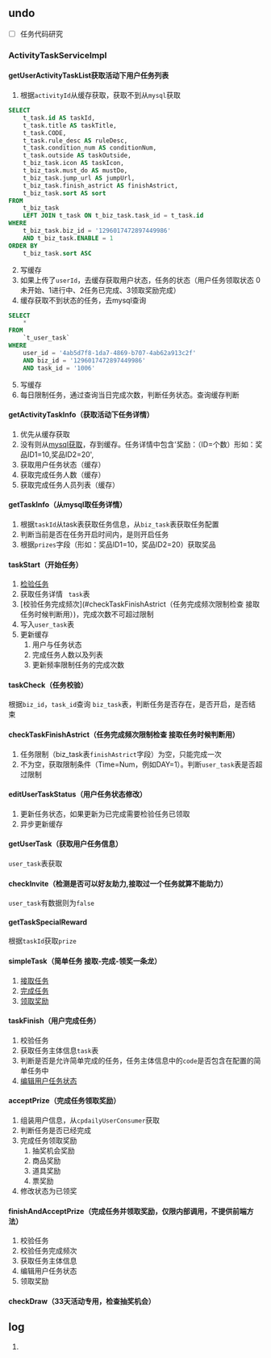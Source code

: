 ## undo
- [ ] 任务代码研究



### ActivityTaskServiceImpl

#### getUserActivityTaskList获取活动下用户任务列表

1. 根据`activityId`从缓存获取，获取不到从`mysql`获取

```sql
SELECT
	t_task.id AS taskId,
	t_task.title AS taskTitle,
	t_task.CODE,
	t_task.rule_desc AS ruleDesc,
	t_task.condition_num AS conditionNum,
	t_task.outside AS taskOutside,
	t_biz_task.icon AS taskIcon,
	t_biz_task.must_do AS mustDo,
	t_biz_task.jump_url AS jumpUrl,
	t_biz_task.finish_astrict AS finishAstrict,
	t_biz_task.sort AS sort 
FROM
	t_biz_task
	LEFT JOIN t_task ON t_biz_task.task_id = t_task.id 
WHERE
	t_biz_task.biz_id = '1296017472897449986' 
	AND t_biz_task.ENABLE = 1 
ORDER BY
	t_biz_task.sort ASC
```

2. 写缓存
3. 如果上传了`userId`，去缓存获取用户状态，任务的状态（用户任务领取状态 0未开始、1进行中、2任务已完成、3领取奖励完成）
4. 缓存获取不到状态的任务，去mysql查询

```sql
SELECT
	* 
FROM
	`t_user_task` 
WHERE
	user_id = '4ab5d7f8-1da7-4869-b707-4ab62a913c2f' 
	AND biz_id = '1296017472897449986' 
	AND task_id = '1006'
```

5. 写缓存
6. 每日限制任务，通过查询当日完成次数，判断任务状态。查询缓存判断



#### getActivityTaskInfo（获取活动下任务详情）

1. 优先从缓存获取
2. 没有则从[mysql获取](#getTaskInfo（从mysql取任务详情）)，存到缓存。任务详情中包含'奖励：（ID=个数）形如：奖品ID1=10,奖品ID2=20',
3. 获取用户任务状态（缓存）
4. 获取完成任务人数（缓存）
5. 获取完成任务人员列表（缓存）



#### getTaskInfo（从mysql取任务详情）

1. 根据`taskId`从task表获取任务信息，从`biz_task`表获取任务配置
2. 判断当前是否在任务开启时间内，是则开启任务
3. 根据`prizes`字段（形如：奖品ID1=10，奖品ID2=20）获取奖品

#### taskStart（开始任务）

1. [检验任务](#taskCheck（任务校验）)
2. 获取任务详情  ` task`表
3. [校验任务完成频次](#checkTaskFinishAstrict（任务完成频次限制检查 接取任务时候判断用）)，完成次数不可超过限制
4. 写入`user_task`表
5. 更新缓存
   1. 用户与任务状态
   2. 完成任务人数以及列表
   3. 更新频率限制任务的完成次数

#### taskCheck（任务校验）

根据`biz_id`，`task_id`查询 `biz_task`表，判断任务是否存在，是否开启，是否结束   

#### checkTaskFinishAstrict（任务完成频次限制检查 接取任务时候判断用）

1. 任务限制（biz_task表`finishAstrict`字段）为空，只能完成一次
2. 不为空，获取限制条件（Time=Num，例如DAY=1）。判断`user_task`表是否超过限制

#### editUserTaskStatus（用户任务状态修改）

1. 更新任务状态，如果更新为已完成需要检验任务已领取
2. 异步更新缓存

#### getUserTask（获取用户任务信息）

`user_task`表获取

#### checkInvite（检测是否可以好友助力,接取过一个任务就算不能助力）

`user_task`有数据则为`false`

#### getTaskSpecialReward

根据`taskId`获取`prize`

#### simpleTask（简单任务 接取-完成-领奖一条龙）

1. [接取任务](#taskStart（开始任务）)
2. [完成任务](#taskFinish（用户完成任务）)
3. [领取奖励](#acceptPrize（完成任务领取奖励）)

#### taskFinish（用户完成任务）

1. 校验任务
2. 获取任务主体信息`task`表
3. 判断是否是允许简单完成的任务，任务主体信息中的`code`是否包含在配置的简单任务中
4. [编辑用户任务状态](#editUserTaskStatus（用户任务状态修改）)

#### acceptPrize（完成任务领取奖励）

1. 组装用户信息，从`cpdailyUserConsumer`获取
2. 判断任务是否已经完成
3. 完成任务领取奖励
   1. 抽奖机会奖励
   2. 商品奖励
   3. 道具奖励
   4. 票奖励
4. 修改状态为已领奖

#### finishAndAcceptPrize（完成任务并领取奖励，仅限内部调用，不提供前端方法）

1. 校验任务
2. 校验任务完成频次
3. 获取任务主体信息
4. 编辑用户任务状态
5. 领取奖励

#### checkDraw（33天活动专用，检查抽奖机会）



## log

1. 

